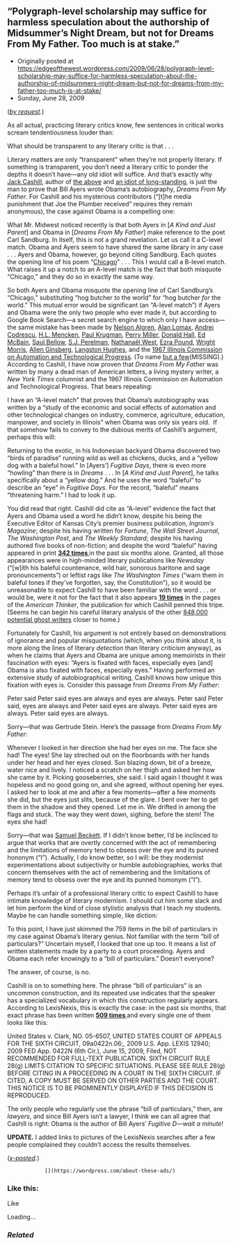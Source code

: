 ## “Polygraph-level scholarship may suffice for harmless speculation about the authorship of Midsummer’s Night Dream, but not for Dreams From My Father. Too much is at stake.”

 * Originally posted at https://edgeofthewest.wordpress.com/2009/06/28/polygraph-level-scholarship-may-suffice-for-harmless-speculation-about-the-authorship-of-midsummers-night-dream-but-not-for-dreams-from-my-father-too-much-is-at-stake/
 * Sunday, June 28, 2009

(_[by request](http://acephalous.typepad.com/acephalous/2009/06/i-do-believe-it-all-makes-sense-now-and-if-you-dont-agree-with-that-youre-a-pretentious-martian-from.html?cid=6a00d8341c2df453ef011570853375970c#comment-6a00d8341c2df453ef011570853375970c)_.)

As all actual, practicing literary critics know, few sentences in critical works scream tendentiousness louder than:

What should be transparent to any literary critic is that . . .

Literary matters are only “transparent” when they’re not properly literary. If something is transparent, you don’t need a literary critic to ponder the depths it doesn’t have—any old idiot will suffice. And that’s exactly why [Jack Cashill](http://www.cashill.com/about/index.htm), author of [the above](http://www.americanthinker.com/2009/06/breakthrough\_on\_the\_authorship\_1.html) and [an idiot of long-standing](http://acephalous.typepad.com/acephalous/2008/10/who-really-wrot.html), is just the man to prove that Bill Ayers wrote Obama’s autobiography, _Dreams From My Father_. For Cashill and his mysterious contributors (“[t]he media punishment that Joe the Plumber received” requires they remain anonymous), the case against Obama is a compelling one:

What Mr. Midwest noticed recently is that both Ayers in [_A Kind and Just Parent_] and Obama in [_Dreams From My Father_] make reference to the poet Carl Sandburg. In itself, this is not a grand revelation. Let us call it a C-level match. Obama and Ayers seem to have shared the same library in any case . . . Ayers and Obama, however, go beyond citing Sandburg. Each quotes the opening line of his poem “[Chicago](http://carl-sandburg.com/chicago.htm)” . . . This I would call a B-level match. What raises it up a notch to an A-level match is the fact that both misquote “Chicago,” and they do so in exactly the same way.

So both Ayers and Obama misquote the opening line of Carl Sandburg’s “Chicago,” substituting “hog butcher _to_ the world” for “hog butcher _for_ the world.” This mutual error would be significant (an “A-level match”) if Ayers and Obama were the only two people who ever made it, but according to Google Book Search—a secret search engine to which only I have access—the same mistake has been made by [Nelson Algren](http://books.google.com/books?id=4xbgml7gD1kC&pg=PA251&dq=), [Alan Lomax](http://books.google.com/books?id=pm04AAAAIAAJ&q=), [Andrei Codrescu](http://books.google.com/books?id=FvYF9QxKH-UC&pg=PP1&dq=), [H.L. Mencken](http://books.google.com/books?id=jEgEAAAAYAAJ&q=), [Paul Krugman](http://books.google.com/books?id=17YrneuxiTgC&pg=PP1&dq=), [Perry Miller](http://books.google.com/books?id=j0F1AAAAMAAJ&q=), [Donald Hall](http://books.google.com/books?id=okNbAAAAMAAJ&q=), [Ed McBain](http://books.google.com/books?id=-ZOwAAAAIAAJ&q=), [Saul Bellow](http://books.google.com/books?id=HoAwAAAAMAAJ&q=), [S.J. Perelman](http://books.google.com/books?id=AkZbAAAAMAAJ&q=), [Nathanaël West](http://books.google.com/books?id=qHFcAAAAMAAJ&q=), [Ezra Pound](http://books.google.com/books?id=Wi1bAAAAMAAJ&q=), [Wright Morris](http://books.google.com/books?id=5JHbAAAAIAAJ&q=), [Allen Ginsberg](http://books.google.com/books?id=qlGQbMH\_BcIC&pg=PA63&dq=), [Langston Hughes](http://books.google.com/books?id=9JPL7qNp20wC&pg=PA327&dq=), and the [1967 Illinois Commission on Automation and Technological Progress](http://books.google.com/books?id=eSsaAAAAIAAJ&q=). (To name [but a few](http://books.google.com/books?q=%!h(MISSING)og+butcher+to+the+world%!)(MISSING).) According to Cashill, I have now proven that _Dreams From My Father_ was written by many a dead man of American letters, a living mystery writer, a _New York Times_ columnist and the 1967 Illinois Commission on Automation and Technological Progress. That bears repeating:

I have an “A-level match” that proves that Obama’s autobiography was written by a “study of the economic and social effects of automation and other technological changes on industry, commerce, agriculture, education, manpower, and society in Illinois” when Obama was only six years old.  If that somehow fails to convey to the dubious merits of Cashill’s argument, perhaps this will:

Returning to the exotic, in his Indonesian backyard Obama discovered two “birds of paradise” running wild as well as chickens, ducks, and a “yellow dog with a baleful howl.” In [Ayers’] _Fugitive Days_, there is even more “howling” than there is in _Dreams_ . . . In [_A Kind and Just Parent_], he talks specifically about a “yellow dog.” And he uses the word “baleful” to describe an “eye” in _Fugitive Days_. For the record, “baleful” means “threatening harm.” I had to look it up.

You did read that right. Cashill did cite as “A-level” evidence the fact that Ayers and Obama used a word he didn’t know, despite his being the Executive Editor of Kansas City’s premier business publication, _Ingram’s Magazine_; despite his having written for _Fortune_, _The Wall Street Journal_, _The Washington Post_, and _The Weekly Standard_; despite his having authored five books of non-fiction; and despite the word “baleful” having appeared in print **[
342 times
](http://acephalous.typepad.com/files/342.jpg)** in the past six months alone. Granted, all those appearances were in high-minded literary publications like _Newsday_ (“[w]ith his baleful countenance, wild hair, sonorous baritone and sage pronouncements”) or leftist rags like _The Washington Times_ (“warn them in baleful tones if they’ve forgotten, say, the Constitution”), so it would be unreasonable to expect Cashill to have been familiar with the word . . . or would be, were it not for the fact that it also appears **[19 times](http://www.google.com/search?q=site:http://www.americanthinker.com/+baleful&hl=en&safe=off)** in the pages of the _American Thinker_, the publication for which Cashill penned this tripe. (Seems he can begin his careful literary analysis of the other [848,000 potential ghost writers](http://www.google.com/search?q=baleful) closer to home.)


Fortunately for Cashill, his argument is not entirely based on demonstrations of ignorance and popular misquotations (which, when you think about it, is more along the lines of literary _detection_ than literary _criticism_ anyway), as when he claims that Ayers and Obama are unique among memoirists in their fascination with eyes: “Ayers is fixated with faces, especially eyes [and] Obama is also fixated with faces, especially eyes.” Having performed an extensive study of autobiographical writing, Cashill knows how unique this fixation with eyes is. Consider this passage from _Dreams From My Father_:

Peter said Peter said eyes are always and eyes are always. Peter said Peter said, eyes are always and Peter said eyes are always. Peter said eyes are always. Peter said eyes are always.

Sorry—that was Gertrude Stein. Here’s the passage from _Dreams From My Father_:

Whenever I looked in her direction she had her eyes on me. The face she had! The eyes! She lay streched out on the floorboards with her hands under her head and her eyes closed. Sun blazing down, bit of a breeze, water nice and lively. I noticed a scratch on her thigh and asked her how she came by it. Picking gooseberries, she said. I said again I thought it was hopeless and no good going on, and she agreed, without opening her eyes. I asked her to look at me and after a few moments—after a few moments she did, but the eyes just slits, because of the glare. I bent over her to get them in the shadow and they opened. Let me in. We drifted in among the flags and stuck. The way they went down, sighing, before the stem! The eyes she had!

Sorry—that was [Samuel Beckett](https://www.msu.edu/~sullivan/BeckettKrapp.html). If I didn’t know better, I’d be inclinced to argue that works that are overtly concerned with the act of remembering and the limitations of memory tend to obsess over the eye and its punned hononym (“I”). Actually, I do know better, so I will: be they modernist experimentations about subjectivity or humble autobiographies, works that concern themselves with the act of remembering and the limitations of memory tend to obsess over the eye and its punned homonym (“I”).

Perhaps it’s unfair of a professional literary critic to expect Cashill to have intimate knowledge of literary modernism. I should cut him some slack and let him perform the kind of close stylistic analysis that I teach my students. Maybe he can handle something simple, like diction:

To this point, I have just skimmed the 759 items in the bill of particulars in my case against Obama’s literary genius. Not familiar with the term “bill of particulars?” Uncertain myself, I looked that one up too. It means a list of written statements made by a party to a court proceeding. Ayers and Obama each refer knowingly to a “bill of particulars.” Doesn’t everyone?

The answer, of course, is no.

Cashill is on to something here. The phrase “bill of particulars” is an uncommon construction, and its repeated use indicates that the speaker has a specialized vocabulary in which this construction regularly appears. According to LexisNexis, this is exactly the case: in the past six months, that exact phrase has been written **[
509 times
](http://acephalous.typepad.com/files/billofparticulars.jpg)** and every single one of them looks like this:

United States v. Clark, NO. 05-6507, UNITED STATES COURT OF APPEALS FOR THE SIXTH CIRCUIT, 09a0422n.06;, 2009 U.S. App. LEXIS 12940; 2009 FED App. 0422N (6th Cir.), June 15, 2009, Filed, NOT RECOMMENDED FOR FULL-TEXT PUBLICATION. SIXTH CIRCUIT RULE 28(g) LIMITS CITATION TO SPECIFIC SITUATIONS. PLEASE SEE RULE 28(g) BEFORE CITING IN A PROCEEDING IN A COURT IN THE SIXTH CIRCUIT. IF CITED, A COPY MUST BE SERVED ON OTHER PARTIES AND THE COURT. THIS NOTICE IS TO BE PROMINENTLY DISPLAYED IF THIS DECISION IS REPRODUCED.

The only people who regularly use the phrase “bill of particulars,” then, are _lawyers_, and since Bill Ayers isn’t a lawyer, I think we can all agree that Cashill is right: Obama _is_ the author of Bill Ayers’ _Fugitive D_—_wait a minute_!

**UPDATE.** I added links to pictures of the LexisNexis searches after a few people complained they couldn’t access the results themselves.

(_[x-posted](http://acephalous.typepad.com/acephalous/2009/06/polygraphlevel-scholarship-may-suffice-for-harmless-speculation-about-the-authorship-of-midsummers-n.html)._)

		

			

				[](https://wordpress.com/about-these-ads/)
				

					
				

			

		

### Like this:

Like

 
Loading...

[]()

### _Related_

